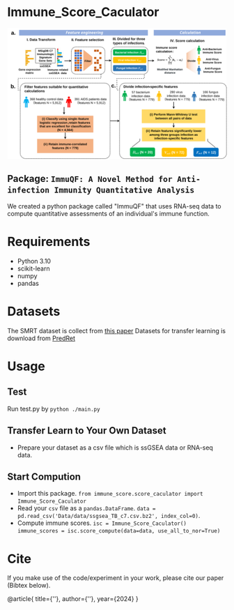 # Immune_Score_Caculator

![Workflow](./process.svg)

## Package: `ImmuQF: A Novel Method for Anti-infection Immunity Quantitative Analysis`

We created a python package called "ImmuQF" that uses RNA-seq data to compute quantitative assessments of an individual's immune function.

# Requirements
- Python 3.10
- scikit-learn
- numpy
- pandas

# Datasets
The SMRT dataset is collect from [this paper](https://doi.org/10.1038/s41467-019-13680-7)
Datasets for transfer learning is download from [PredRet](http://predret.org/)

# Usage

## Test

Run test.py by `python ./main.py `

## Transfer Learn to Your Own Dataset

- Prepare your dataset as a csv file which is ssGSEA data or RNA-seq data.

## Start Compution
- Import this package.
  `from immune_score.score_caculator import Immune_Score_Caculator`
- Read your `csv` file as a `pandas.DataFrame`.
  `data = pd.read_csv('Data/data/ssgsea_TB_c7.csv.bz2', index_col=0)`.
- Compute immune scores.
  `isc = Immune_Score_Caculator()`
  `immune_scores = isc.score_compute(data=data, use_all_to_nor=True)`

# Cite

If you make use of the code/experiment in your work, please cite our paper (Bibtex below).

@article{
title={''},
author={''},
year={2024}
}
